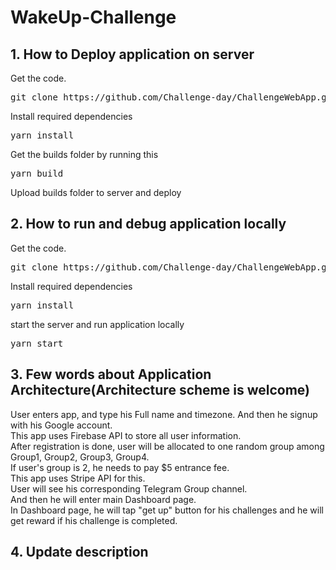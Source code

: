 
# WakeUp-Challenge
## 1. How to Deploy application on server

Get the code.

 <pre>git clone https://github.com/Challenge-day/ChallengeWebApp.git </pre>
 
Install required dependencies

<pre>yarn install</pre>

Get the builds folder by running this

<pre>yarn build</pre>

Upload builds folder to server and deploy

## 2. How to run and debug application locally

Get the code.

 <pre>git clone https://github.com/Challenge-day/ChallengeWebApp.git </pre>
 
Install required dependencies

<pre>yarn install</pre>

start the server and run application locally

<pre>yarn start</pre>

## 3. Few words about Application Architecture(Architecture scheme is welcome)

User enters app, and type his Full name and timezone. And then he signup with his Google account. <br>
This app uses Firebase API to store all user information. <br>
After registration is done, user will be allocated to one random group among Group1, Group2, Group3, Group4. <br>
If user's group is 2, he needs to pay $5 entrance fee. <br>
This app uses Stripe API for this. <br>
User will see his corresponding Telegram Group channel. <br>
And then he will enter main Dashboard page. <br>
In Dashboard page, he will tap "get up" button for his challenges and he will get reward if his challenge is completed. <br>

## 4. Update description